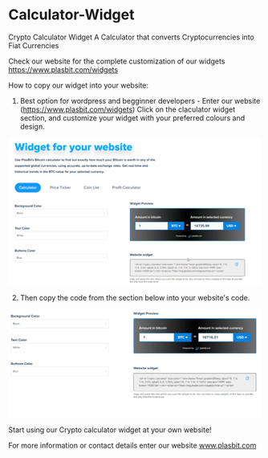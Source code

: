 # Calculator-Widget
Crypto Calculator Widget
A Calculator that converts Cryptocurrencies into Fiat Currencies

Check our website for the complete customization of our widgets https://www.plasbit.com/widgets

How to copy our widget into your website:

1. Best option for wordpress and begginner developers - Enter our website (https://www.plasbit.com/widgets) Click on the claculator widget section, and customize your widget with your preferred colours and design.


![](https://github.com/PlasBit/Calculator-Widget/blob/main/Customize.gif)


2. Then copy the code from the section below into your website's code.

![](https://github.com/PlasBit/Calculator-Widget/blob/main/CopyCode2.gif)


Start using our Crypto calculator widget at your own website!

For more information or contact details enter our website www.plasbit.com
